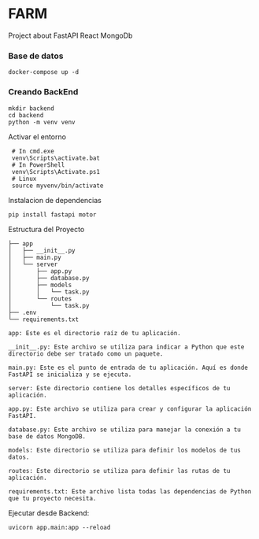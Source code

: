 # FARM
Project about FastAPI React MongoDb

### Base de datos
```
docker-compose up -d
```
### Creando BackEnd
```
mkdir backend
cd backend
python -m venv venv
```
Activar el entorno
```
 # In cmd.exe
 venv\Scripts\activate.bat
 # In PowerShell
 venv\Scripts\Activate.ps1
 # Linux
 source myvenv/bin/activate
```
Instalacion de dependencias
```
pip install fastapi motor
```
Estructura del Proyecto
```
├── app
│   ├── __init__.py
│   ├── main.py
│   └── server
│       ├── app.py
│       ├── database.py
│       ├── models
│       │   └── task.py
│       └── routes
│           └── task.py
├── .env
└── requirements.txt
```
```
app: Este es el directorio raíz de tu aplicación.

__init__.py: Este archivo se utiliza para indicar a Python que este directorio debe ser tratado como un paquete.

main.py: Este es el punto de entrada de tu aplicación. Aquí es donde FastAPI se inicializa y se ejecuta.

server: Este directorio contiene los detalles específicos de tu aplicación.

app.py: Este archivo se utiliza para crear y configurar la aplicación FastAPI.

database.py: Este archivo se utiliza para manejar la conexión a tu base de datos MongoDB.

models: Este directorio se utiliza para definir los modelos de tus datos.

routes: Este directorio se utiliza para definir las rutas de tu aplicación.

requirements.txt: Este archivo lista todas las dependencias de Python que tu proyecto necesita.
```
Ejecutar desde Backend:
```
uvicorn app.main:app --reload
```